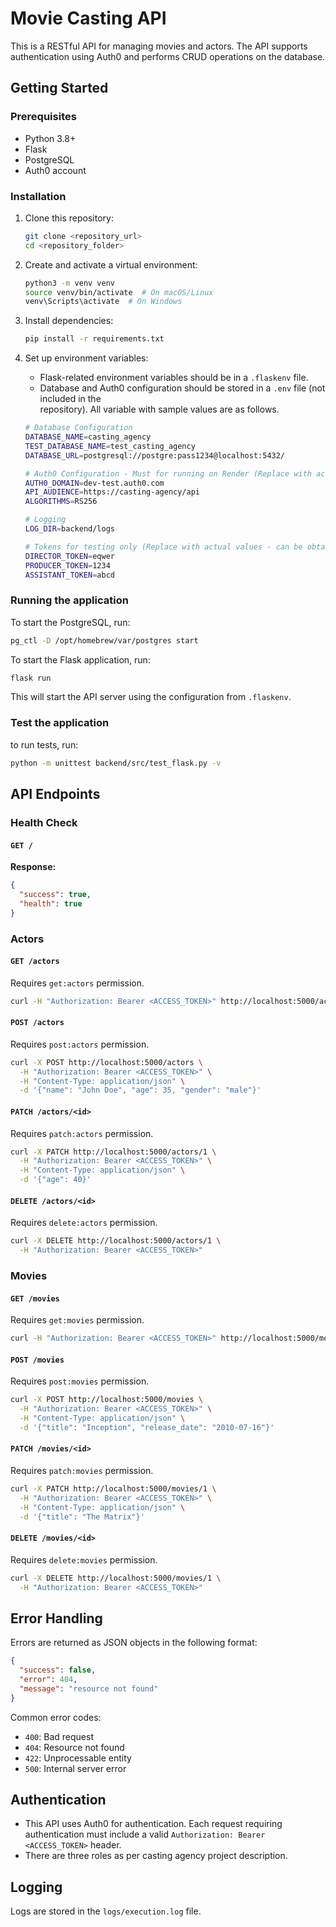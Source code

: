 # Movie Casting API

This is a RESTful API for managing movies and actors. The API supports authentication using Auth0 and performs CRUD operations on the database.

## Getting Started

### Prerequisites
- Python 3.8+
- Flask
- PostgreSQL
- Auth0 account

### Installation
1. Clone this repository:
   ```sh
   git clone <repository_url>
   cd <repository_folder>
   ```

2. Create and activate a virtual environment:
   ```sh
   python3 -m venv venv
   source venv/bin/activate  # On macOS/Linux
   venv\Scripts\activate  # On Windows
   ```

3. Install dependencies:
   ```sh
   pip install -r requirements.txt
   ```

4. Set up environment variables:
   - Flask-related environment variables should be in a `.flaskenv` file.
   - Database and Auth0 configuration should be stored in a `.env` file (not included in the  
     repository). All variable with sample values are as follows.

    ```sh
    # Database Configuration
    DATABASE_NAME=casting_agency
    TEST_DATABASE_NAME=test_casting_agency
    DATABASE_URL=postgresql://postgre:pass1234@localhost:5432/

    # Auth0 Configuration - Must for running on Render (Replace with actual values)
    AUTH0_DOMAIN=dev-test.auth0.com
    API_AUDIENCE=https://casting-agency/api
    ALGORITHMS=RS256

    # Logging
    LOG_DIR=backend/logs

    # Tokens for testing only (Replace with actual values - can be obtained by using auth0 URL for your API)
    DIRECTOR_TOKEN=eqwer
    PRODUCER_TOKEN=1234
    ASSISTANT_TOKEN=abcd
    ```


### Running the application
To start the PostgreSQL, run:
```sh
pg_ctl -D /opt/homebrew/var/postgres start
```

To start the Flask application, run:
```sh
flask run
```
This will start the API server using the configuration from `.flaskenv`.

### Test the application
to run tests, run:
```sh
python -m unittest backend/src/test_flask.py -v
```

## API Endpoints

### Health Check
#### `GET /`
**Response:**
```json
{
  "success": true,
  "health": true
}
```

### Actors
#### `GET /actors`
Requires `get:actors` permission.
```sh
curl -H "Authorization: Bearer <ACCESS_TOKEN>" http://localhost:5000/actors
```

#### `POST /actors`
Requires `post:actors` permission.
```sh
curl -X POST http://localhost:5000/actors \
  -H "Authorization: Bearer <ACCESS_TOKEN>" \
  -H "Content-Type: application/json" \
  -d '{"name": "John Doe", "age": 35, "gender": "male"}'
```

#### `PATCH /actors/<id>`
Requires `patch:actors` permission.
```sh
curl -X PATCH http://localhost:5000/actors/1 \
  -H "Authorization: Bearer <ACCESS_TOKEN>" \
  -H "Content-Type: application/json" \
  -d '{"age": 40}'
```

#### `DELETE /actors/<id>`
Requires `delete:actors` permission.
```sh
curl -X DELETE http://localhost:5000/actors/1 \
  -H "Authorization: Bearer <ACCESS_TOKEN>"
```

### Movies
#### `GET /movies`
Requires `get:movies` permission.
```sh
curl -H "Authorization: Bearer <ACCESS_TOKEN>" http://localhost:5000/movies
```

#### `POST /movies`
Requires `post:movies` permission.
```sh
curl -X POST http://localhost:5000/movies \
  -H "Authorization: Bearer <ACCESS_TOKEN>" \
  -H "Content-Type: application/json" \
  -d '{"title": "Inception", "release_date": "2010-07-16"}'
```

#### `PATCH /movies/<id>`
Requires `patch:movies` permission.
```sh
curl -X PATCH http://localhost:5000/movies/1 \
  -H "Authorization: Bearer <ACCESS_TOKEN>" \
  -H "Content-Type: application/json" \
  -d '{"title": "The Matrix"}'
```

#### `DELETE /movies/<id>`
Requires `delete:movies` permission.
```sh
curl -X DELETE http://localhost:5000/movies/1 \
  -H "Authorization: Bearer <ACCESS_TOKEN>"
```

## Error Handling
Errors are returned as JSON objects in the following format:
```json
{
  "success": false,
  "error": 404,
  "message": "resource not found"
}
```
Common error codes:
- `400`: Bad request
- `404`: Resource not found
- `422`: Unprocessable entity
- `500`: Internal server error

## Authentication
- This API uses Auth0 for authentication. Each request requiring authentication must include a valid `Authorization: Bearer <ACCESS_TOKEN>` header.
- There are three roles as per casting agency project description.

## Logging
Logs are stored in the `logs/execution.log` file.



